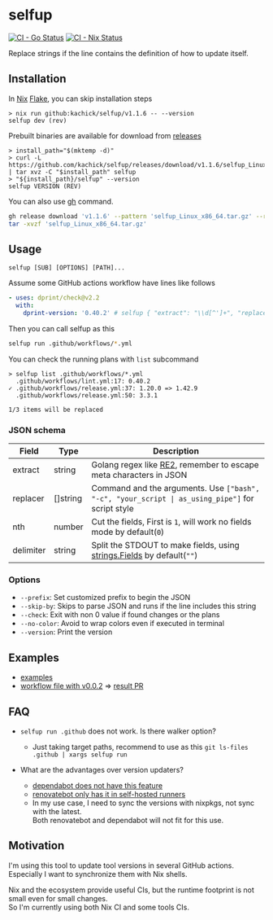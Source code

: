 # selfup

[![CI - Go Status](https://github.com/kachick/selfup/actions/workflows/ci-go.yml/badge.svg?branch=main)](https://github.com/kachick/selfup/actions/workflows/ci-go.yml?query=branch%3Amain+)
[![CI - Nix Status](https://github.com/kachick/selfup/actions/workflows/ci-nix.yml/badge.svg?branch=main)](https://github.com/kachick/selfup/actions/workflows/ci-nix.yml?query=branch%3Amain+)

Replace strings if the line contains the definition of how to update itself.

## Installation

In [Nix](https://nixos.org/) [Flake](https://nixos.wiki/wiki/Flakes), you can skip installation steps

```console
> nix run github:kachick/selfup/v1.1.6 -- --version
selfup dev (rev)
```

Prebuilt binaries are available for download from [releases](https://github.com/kachick/selfup/releases)

```console
> install_path="$(mktemp -d)"
> curl -L https://github.com/kachick/selfup/releases/download/v1.1.6/selfup_Linux_x86_64.tar.gz | tar xvz -C "$install_path" selfup
> "${install_path}/selfup" --version
selfup VERSION (REV)
```

You can also use [gh](https://github.com/cli/cli) command.

```bash
gh release download 'v1.1.6' --pattern 'selfup_Linux_x86_64.tar.gz' --repo kachick/selfup
tar -xvzf 'selfup_Linux_x86_64.tar.gz'
```

## Usage

```plaintext
selfup [SUB] [OPTIONS] [PATH]...
```

Assume some GitHub actions workflow have lines like follows

```yaml
- uses: dprint/check@v2.2
  with:
    dprint-version: '0.40.2' # selfup { "extract": "\\d[^']+", "replacer": ["dprint", "--version"], "nth": 2 }
```

Then you can call selfup as this

```bash
selfup run .github/workflows/*.yml
```

You can check the running plans with `list` subcommand

```console
> selfup list .github/workflows/*.yml
  .github/workflows/lint.yml:17: 0.40.2
✓ .github/workflows/release.yml:37: 1.20.0 => 1.42.9
  .github/workflows/release.yml:50: 3.3.1

1/3 items will be replaced
```

### JSON schema

| Field     | Type     | Description                                                                                                    |
| --------- | -------- | -------------------------------------------------------------------------------------------------------------- |
| extract   | string   | Golang regex like [RE2](https://github.com/google/re2/wiki/Syntax), remember to escape meta characters in JSON |
| replacer  | []string | Command and the arguments. Use `["bash", "-c", "your_script \| as_using_pipe"]` for script style               |
| nth       | number   | Cut the fields, First is `1`, will work no fields mode by default(`0`)                                         |
| delimiter | string   | Split the STDOUT to make fields, using [strings.Fields](https://pkg.go.dev/strings#Fields) by default(`""`)    |

### Options

- `--prefix`: Set customized prefix to begin the JSON
- `--skip-by`: Skips to parse JSON and runs if the line includes this string
- `--check`: Exit with non 0 value if found changes or the plans
- `--no-color`: Avoid to wrap colors even if executed in terminal
- `--version`: Print the version

## Examples

- [examples](examples)
- [workflow file with v0.0.2](https://github.com/kachick/anylang-template/blob/0d50545d31a5b7b878d2738db38654c23cd37ef4/.github/workflows/reusable-update-nixpkgs-and-versions-in-ci.yml#L68) => [result PR](https://github.com/kachick/anylang-template/pull/24)

## FAQ

- `selfup run .github` does not work. Is there walker option?
  - Just taking target paths, recommend to use as this `git ls-files .github | xargs selfup run`

- What are the advantages over version updaters?
  - [dependabot does not have this feature](https://github.com/dependabot/dependabot-core/issues/9557)
  - [renovatebot only has it in self-hosted runners](https://github.com/renovatebot/renovate/issues/5004)
  - In my use case, I need to sync the versions with nixpkgs, not sync with the latest.\
    Both renovatebot and dependabot will not fit for this use.

## Motivation

I'm using this tool to update tool versions in several GitHub actions.\
Especially I want to synchronize them with Nix shells.

Nix and the ecosystem provide useful CIs, but the runtime footprint is not small even for small changes.\
So I'm currently using both Nix CI and some tools CIs.
